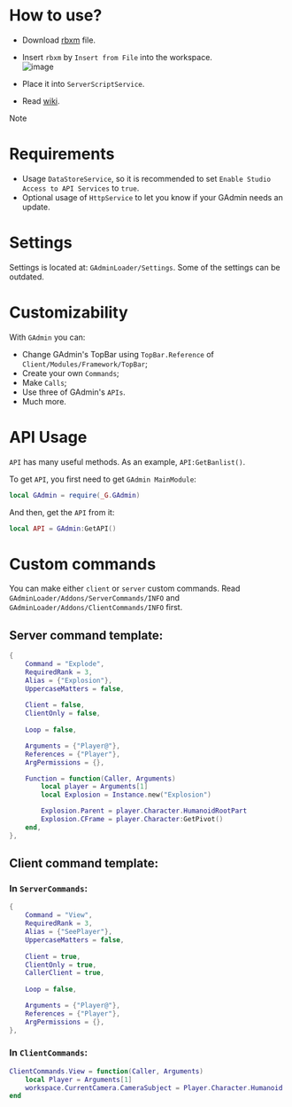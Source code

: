 # How to use?
- Download [rbxm](https://github.com/gdr1461/GAdmin/blob/main/GAdminLoader.rbxm) file.
- Insert `rbxm` by `Insert from File` into the workspace. <br />
  ![image](https://github.com/user-attachments/assets/bed2e0f9-3c45-43aa-a5fb-c5263e136b64)

- Place it into `ServerScriptService`.
- Read [wiki](https://github.com/gdr1461/GAdmin/wiki).

> [!NOTE]
> # Requirements
> - Usage `DataStoreService`, so it is recommended to set `Enable Studio Access to API Services` to `true`.
> - Optional usage of `HttpService` to let you know if your GAdmin needs an update.

# Settings
Settings is located at: `GAdminLoader/Settings`.
Some of the settings can be outdated.

# Customizability
With `GAdmin` you can:
- Change GAdmin's TopBar using `TopBar.Reference` of `Client/Modules/Framework/TopBar`;
- Create your own `Commands`;
- Make `Calls`;
- Use three of GAdmin's `APIs`.
- Much more.

# API Usage
`API` has many useful methods. As an example, `API:GetBanlist()`.

To get `API`, you first need to get `GAdmin MainModule`:
```lua
local GAdmin = require(_G.GAdmin)
```

And then, get the `API` from it:
```lua
local API = GAdmin:GetAPI()
```

# Custom commands
You can make either `client` or `server` custom commands.
Read `GAdminLoader/Addons/ServerCommands/INFO` and `GAdminLoader/Addons/ClientCommands/INFO` first.

## Server command template:
```lua
{
	Command = "Explode",
	RequiredRank = 3,
	Alias = {"Explosion"},
	UppercaseMatters = false,
		
	Client = false,
	ClientOnly = false,
		
	Loop = false,

	Arguments = {"Player@"},
	References = {"Player"},
	ArgPermissions = {},

	Function = function(Caller, Arguments)
		local player = Arguments[1]
		local Explosion = Instance.new("Explosion")

		Explosion.Parent = player.Character.HumanoidRootPart
		Explosion.CFrame = player.Character:GetPivot()
	end,
},
```

## Client command template:
### In `ServerCommands`:
```lua
{
	Command = "View",
	RequiredRank = 3,
	Alias = {"SeePlayer"},
	UppercaseMatters = false,
		
	Client = true,
	ClientOnly = true,
	CallerClient = true,
		
	Loop = false,

	Arguments = {"Player@"},
	References = {"Player"},
	ArgPermissions = {},
},
```

### In `ClientCommands`:
```lua
ClientCommands.View = function(Caller, Arguments)
	local Player = Arguments[1]
	workspace.CurrentCamera.CameraSubject = Player.Character.Humanoid
end
```
